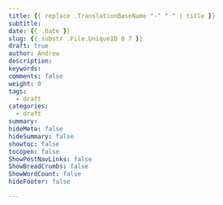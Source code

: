 ```yaml
---
title: {{ replace .TranslationBaseName "-" " " | title }}
subtitle:
date: {{ .Date }}
slug: {{ substr .File.UniqueID 0 7 }}
draft: true
author: Andrew
description:
keywords:
comments: false
weight: 0
tags:
  - draft
categories:
  - draft
summary:
hideMeta: false
hideSummary: false
showtoc: false
tocopen: false
ShowPostNavLinks: false
ShowBreadCrumbs: false
ShowWordCount: false
hideFooter: false

---
```


<!--more-->